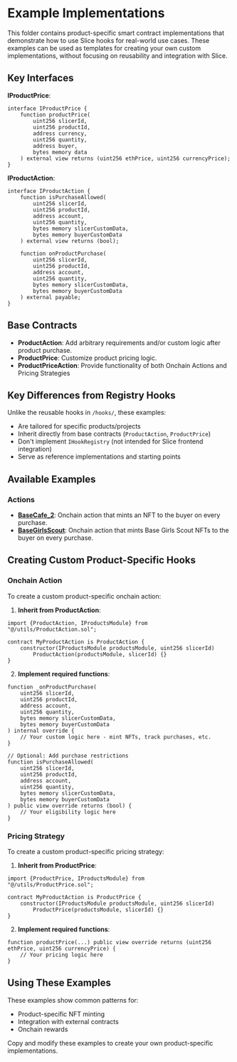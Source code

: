 # Example Implementations

This folder contains product-specific smart contract implementations that demonstrate how to use Slice hooks for real-world use cases. These examples can be used as templates for creating your own custom implementations, without focusing on reusability and integration with Slice.

## Key Interfaces

**IProductPrice**:
```solidity
interface IProductPrice {
    function productPrice(
        uint256 slicerId,
        uint256 productId,
        address currency,
        uint256 quantity,
        address buyer,
        bytes memory data
    ) external view returns (uint256 ethPrice, uint256 currencyPrice);
}
```

**IProductAction**:
```solidity
interface IProductAction {
    function isPurchaseAllowed(
        uint256 slicerId,
        uint256 productId,
        address account,
        uint256 quantity,
        bytes memory slicerCustomData,
        bytes memory buyerCustomData
    ) external view returns (bool);

    function onProductPurchase(
        uint256 slicerId,
        uint256 productId,
        address account,
        uint256 quantity,
        bytes memory slicerCustomData,
        bytes memory buyerCustomData
    ) external payable;
}
```

## Base Contracts

- **ProductAction**: Add arbitrary requirements and/or custom logic after product purchase.
- **ProductPrice**: Customize product pricing logic.
- **ProductPriceAction**: Provide functionality of both Onchain Actions and Pricing Strategies

## Key Differences from Registry Hooks

Unlike the reusable hooks in `/hooks/`, these examples:
- Are tailored for specific products/projects
- Inherit directly from base contracts (`ProductAction`, `ProductPrice`)
- Don't implement `IHookRegistry` (not intended for Slice frontend integration)
- Serve as reference implementations and starting points

## Available Examples

### Actions

- **[BaseCafe_2](./actions/BaseCafe_2.sol)**: Onchain action that mints an NFT to the buyer on every purchase.
- **[BaseGirlsScout](./actions/BaseGirlsScout.sol)**: Onchain action that mints Base Girls Scout NFTs to the buyer on every purchase.

## Creating Custom Product-Specific Hooks

### Onchain Action

To create a custom product-specific onchain action:

1. **Inherit from ProductAction**:
```solidity
import {ProductAction, IProductsModule} from "@/utils/ProductAction.sol";

contract MyProductAction is ProductAction {
    constructor(IProductsModule productsModule, uint256 slicerId)
        ProductAction(productsModule, slicerId) {}
}
```

2. **Implement required functions**:
```solidity
function _onProductPurchase(
    uint256 slicerId,
    uint256 productId,
    address account,
    uint256 quantity,
    bytes memory slicerCustomData,
    bytes memory buyerCustomData
) internal override {
    // Your custom logic here - mint NFTs, track purchases, etc.
}

// Optional: Add purchase restrictions
function isPurchaseAllowed(
    uint256 slicerId,
    uint256 productId,
    address account,
    uint256 quantity,
    bytes memory slicerCustomData,
    bytes memory buyerCustomData
) public view override returns (bool) {
    // Your eligibility logic here
}
```

### Pricing Strategy

To create a custom product-specific pricing strategy:

1. **Inherit from ProductPrice**:
```solidity
import {ProductPrice, IProductsModule} from "@/utils/ProductPrice.sol";

contract MyProductAction is ProductPrice {
    constructor(IProductsModule productsModule, uint256 slicerId)
        ProductPrice(productsModule, slicerId) {}
}
```

2. **Implement required functions**:
```solidity
function productPrice(...) public view override returns (uint256 ethPrice, uint256 currencyPrice) {
    // Your pricing logic here
}
```

## Using These Examples

These examples show common patterns for:
- Product-specific NFT minting
- Integration with external contracts
- Onchain rewards

Copy and modify these examples to create your own product-specific implementations.